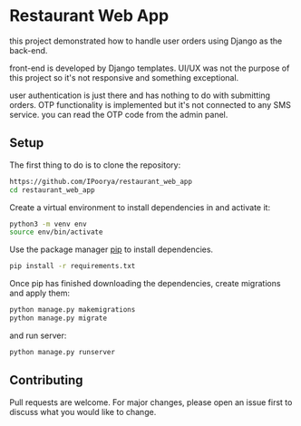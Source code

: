 # Restaurant Web App

this project demonstrated how to handle user orders using Django as the back-end.

front-end is developed by Django templates. UI/UX was not the purpose of this project so it's not responsive and something exceptional. 

user authentication is just there and has nothing to do with submitting orders. OTP functionality is implemented but it's not connected to any SMS service. you can read the OTP code from the admin panel.

## Setup

The first thing to do is to clone the repository:

```bash
https://github.com/IPoorya/restaurant_web_app
cd restaurant_web_app
```
Create a virtual environment to install dependencies in and activate it:
```bash
python3 -m venv env
source env/bin/activate
```
Use the package manager [pip](https://pip.pypa.io/en/stable/) to install dependencies.

```bash
pip install -r requirements.txt
```
Once pip has finished downloading the dependencies, create migrations and apply them:
```bash
python manage.py makemigrations
python manage.py migrate
```

and run server:
```bash
python manage.py runserver
```

## Contributing

Pull requests are welcome. For major changes, please open an issue first
to discuss what you would like to change.